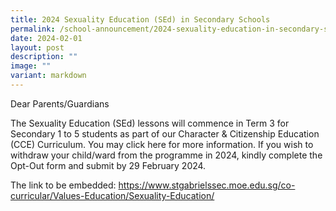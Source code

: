 ```yaml
---
title: 2024 Sexuality Education (SEd) in Secondary Schools
permalink: /school-announcement/2024-sexuality-education-in-secondary-schools/
date: 2024-02-01
layout: post
description: ""
image: ""
variant: markdown
---
```

Dear Parents/Guardians

The Sexuality Education (SEd) lessons will commence in Term 3 for Secondary 1 to 5 students as part of our Character & Citizenship Education (CCE) Curriculum. You may click here for more information. If you wish to withdraw your child/ward from the programme in 2024, kindly complete the Opt-Out form and submit by 29 February 2024. 

The link to be embedded: https://www.stgabrielssec.moe.edu.sg/co-curricular/Values-Education/Sexuality-Education/